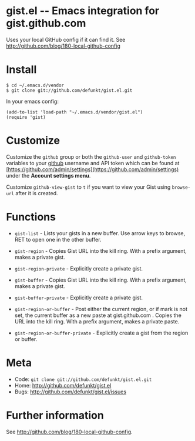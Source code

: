 gist.el -- Emacs integration for gist.github.com
================================================

Uses your local GitHub config if it can find it.
See <http://github.com/blog/180-local-github-config>

Install
=======

    $ cd ~/.emacs.d/vendor
    $ git clone git://github.com/defunkt/gist.el.git

In your emacs config:

    (add-to-list 'load-path "~/.emacs.d/vendor/gist.el")
    (require 'gist)

Customize
=========
    
Customize the `github` group or both the `github-user` and
`github-token` variables to your [github](https://github.com) username
and API token which can be found at
    [https://github.com/admin/settings](https://github.com/admin/settings)
under the **Account settings menu**.

Customize `github-view-gist` to `t` if you want to view your Gist using
`browse-url` after it is created.

Functions
=========

 + `gist-list` - Lists your gists in a new buffer. Use arrow keys
    to browse, RET to open one in the other buffer.

 + `gist-region` - Copies Gist URL into the kill ring.
    With a prefix argument, makes a private gist.

 + `gist-region-private` - Explicitly create a private gist.

 + `gist-buffer` - Copies Gist URL into the kill ring.
    With a prefix argument, makes a private gist.

 + `gist-buffer-private` - Explicitly create a private gist.

 + `gist-region-or-buffer` - Post either the current region, or if mark
    is not set, the current buffer as a new paste at gist.github.com .
    Copies the URL into the kill ring.
    With a prefix argument, makes a private paste.

 + `gist-region-or-buffer-private` - Explicitly create a gist from the
    region or buffer.

Meta
====

* Code: `git clone git://github.com/defunkt/gist.el.git`
* Home: <http://github.com/defunkt/gist.el>
* Bugs: <http://github.com/defunkt/gist.el/issues>

Further information
===================

See <http://github.com/blog/180-local-github-config>.
